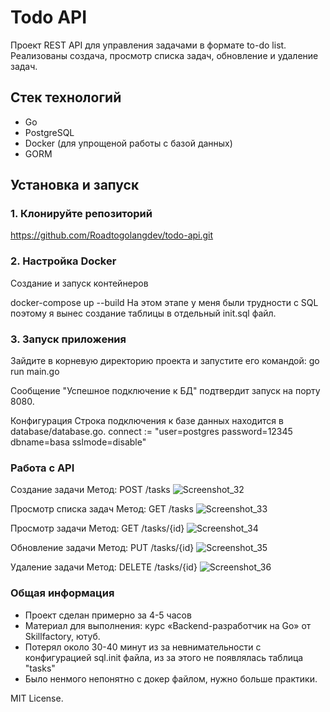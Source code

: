 # Todo API
Проект REST API для управления задачами в формате to-do list. Реализованы создача, просмотр списка задач, обновление и удаление задач.

## Стек технологий

- Go 
- PostgreSQL 
- Docker (для упрощеной работы с базой данных)
- GORM 

## Установка и запуск

### 1. Клонируйте репозиторий

https://github.com/Roadtogolangdev/todo-api.git

### 2. Настройка Docker
Создание и запуск контейнеров

docker-compose up --build
На этом этапе у меня были трудности с SQL поэтому я вынес создание таблицы в отдельный init.sql файл.

### 3. Запуск приложения
Зайдите в корневую директорию проекта и запустите его командой: 
go run main.go

Сообщение "Успешное подключение к БД" подтвердит запуск на порту 8080. 

Конфигурация
Строка подключения к базе данных находится в database/database.go. 
connect := "user=postgres password=12345 dbname=basa sslmode=disable"

### Работа с API
Создание задачи
Метод: POST /tasks
![Screenshot_32](https://github.com/user-attachments/assets/a39102db-e64c-4fa6-a324-2d6a43868fa1)

Просмотр списка задач
Метод: GET /tasks
![Screenshot_33](https://github.com/user-attachments/assets/cc9a52a8-4abb-4574-a96f-272dad34c947)


Просмотр задачи
Метод: GET /tasks/{id}
![Screenshot_34](https://github.com/user-attachments/assets/c1f12c69-25aa-4cef-be61-e51bac602eda)


Обновление задачи
Метод: PUT /tasks/{id}
![Screenshot_35](https://github.com/user-attachments/assets/841786ca-be80-4a59-8023-551aa2f2934e)

Удаление задачи
Метод: DELETE /tasks/{id}
![Screenshot_36](https://github.com/user-attachments/assets/274fc558-dc0e-43c4-adda-330f15e18c6c)

### Общая информация
- Проект сделан примерно за 4-5 часов
- Материал для выполнения: курс «Backend-разработчик на Go» от Skillfactory, ютуб.
- Потерял около 30-40 минут из за невнимательности с конфигурацией sql.init файла, из за этого не появлялась таблица "tasks"
- Было ненмого непонятно с докер файлом, нужно больше практики.


MIT License.
